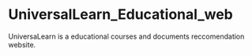 # UniversalLearn_Educational_web
UniversaLearn is a educational courses and documents reccomendation website.
